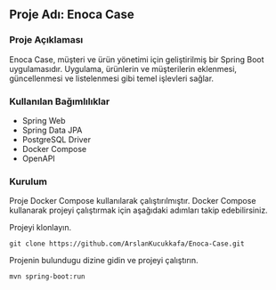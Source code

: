 ## Proje Adı: Enoca Case

### Proje Açıklaması
Enoca Case, müşteri ve ürün yönetimi için geliştirilmiş bir Spring Boot uygulamasıdır. Uygulama, ürünlerin ve müşterilerin eklenmesi, güncellenmesi ve listelenmesi gibi temel işlevleri sağlar.  

### Kullanılan Bağımlılıklar
- Spring Web
- Spring Data JPA
- PostgreSQL Driver
- Docker Compose
- OpenAPI

### Kurulum
Proje Docker Compose kullanılarak çalıştırılmıştır. Docker Compose kullanarak projeyi çalıştırmak için aşağıdaki adımları takip edebilirsiniz.

Projeyi klonlayın.
```
git clone https://github.com/ArslanKucukkafa/Enoca-Case.git
```

Projenin bulundugu dizine gidin ve projeyi çalıştırın.
```
mvn spring-boot:run
```
